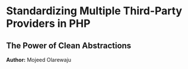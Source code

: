 # Standardizing Multiple Third-Party Providers in PHP

## The Power of Clean Abstractions

**Author:** Mojeed Olarewaju
